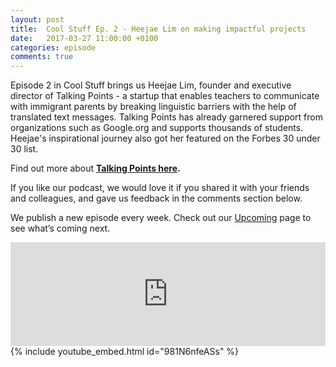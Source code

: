 ```yaml
---
layout: post
title:  Cool Stuff Ep. 2 - Heejae Lim on making impactful projects
date:   2017-03-27 11:00:00 +0100
categories: episode
comments: true
---
```


Episode 2 in Cool Stuff brings us Heejae Lim, founder and executive director of Talking Points - a startup that enables teachers to communicate with immigrant parents by breaking linguistic barriers with the help of translated text messages. Talking Points has already garnered support from organizations such as Google.org and supports thousands of students. Heejae's inspirational journey also got her featured on the Forbes 30 under 30 list.

Find out more about **[Talking Points here](https://talkingpts.org).**

If you like our podcast, we would love it if you shared it with your friends and colleagues, and gave us feedback in the comments section below.

We publish a new episode every week. Check out our [Upcoming](/upcoming) page to see what’s coming next.

<div id="media-wrapper">
<div id="soundcloud-embed"><iframe width="100%" height="166" scrolling="no" frameborder="no" src="https://w.soundcloud.com/player/?url=https%3A//api.soundcloud.com/tracks/314660962&amp;color=ff5500&amp;auto_play=false&amp;hide_related=false&amp;show_comments=true&amp;show_user=true&amp;show_reposts=false"></iframe></div>
<div id="youtube-embed">{% include youtube_embed.html id="981N6nfeASs" %}</div> 
</div>

